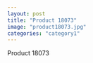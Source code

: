 ```yaml
---
layout: post
title: "Product 18073"
image: "product18073.jpg"
categories: "category1"
---
```

Product 18073
